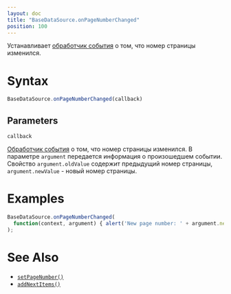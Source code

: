 ```yaml
---
layout: doc
title: "BaseDataSource.onPageNumberChanged"
position: 100
---
```


Устанавливает [обработчик события](../../../KeyConcepts/Script/) о том, что номер страницы изменился.

# Syntax

```js
BaseDataSource.onPageNumberChanged(callback)
```

## Parameters

`callback`

[Обработчик события](../../../KeyConcepts/Script/) о том, что номер страницы изменился. В параметре
`argument` передается информация о произошедшем событии. Свойство `argument.oldValue` содержит предыдущий
номер страницы, `argument.newValue` - новый номер страницы.

# Examples

```js
BaseDataSource.onPageNumberChanged(
  function(context, argument) { alert('New page number: ' + argument.newValue); }
);
```

# See Also

* [`setPageNumber()`](../BaseDataSource.setPageNumber/)
* [`addNextItems()`](../BaseDataSource.addNextItems/)
